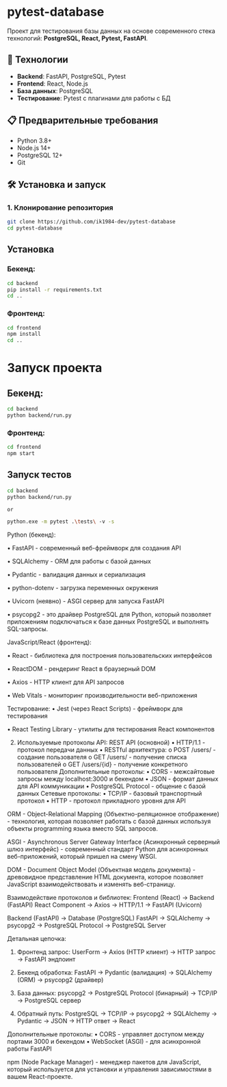 # pytest-database

Проект для тестирования базы данных на основе современного стека технологий: **PostgreSQL, React, Pytest, FastAPI**.

## 🚀 Технологии

- **Backend**: FastAPI, PostgreSQL, Pytest
- **Frontend**: React, Node.js
- **База данных**: PostgreSQL
- **Тестирование**: Pytest с плагинами для работы с БД

## 📋 Предварительные требования

- Python 3.8+
- Node.js 14+
- PostgreSQL 12+
- Git

## 🛠️ Установка и запуск

### 1. Клонирование репозитория

```bash
git clone https://github.com/ik1984-dev/pytest-database
cd pytest-database

```

## Установка
### Бекенд:
```bash
cd backend
pip install -r requirements.txt
cd ..
```

### Фронтенд:
```bash
cd frontend
npm install
cd ..
```

# Запуск проекта
## Бекенд:
```bash
cd backend
python backend/run.py
```

### Фронтенд:
```bash
cd frontend
npm start
```


## Запуск тестов
```bash
cd backend
python backend/run.py

or

python.exe -m pytest .\tests\ -v -s
```


Python (бекенд):

•	FastAPI - современный веб-фреймворк для создания API

•	SQLAlchemy - ORM для работы с базой данных

•	Pydantic - валидация данных и сериализация

•	python-dotenv - загрузка переменных окружения

•	Uvicorn (неявно) - ASGI сервер для запуска FastAPI

•	psycopg2 - это драйвер PostgreSQL для Python, который позволяет приложениям подключаться к базе данных PostgreSQL и выполнять SQL-запросы.


JavaScript/React (фронтенд):

•	React - библиотека для построения пользовательских интерфейсов

•	ReactDOM - рендеринг React в браузерный DOM

•	Axios - HTTP клиент для API запросов

•	Web Vitals - мониторинг производительности веб-приложения



Тестирование:
•	Jest (через React Scripts) - фреймворк для тестирования

•	React Testing Library - утилиты для тестирования React компонентов

2. Используемые протоколы API:
REST API (основной)
•	HTTP/1.1 - протокол передачи данных
•	RESTful архитектура:
o	POST /users/ - создание пользователя
o	GET /users/ - получение списка пользователей
o	GET /users/{id} - получение конкретного пользователя
Дополнительные протоколы:
•	CORS - межсайтовые запросы между localhost:3000 и бекендом
•	JSON - формат данных для API коммуникации
•	PostgreSQL Protocol - общение с базой данных
Сетевые протоколы:
•	TCP/IP - базовый транспортный протокол
•	HTTP - протокол прикладного уровня для API

ORM - Object-Relational Mapping (Объектно-реляционное отображение) - технология, которая позволяет работать с базой данных используя объекты programming языка вместо SQL запросов.

ASGI - Asynchronous Server Gateway Interface (Асинхронный серверный шлюз интерфейс) - современный стандарт Python для асинхронных веб-приложений, который пришел на смену WSGI.

DOM - Document Object Model (Объектная модель документа) - древовидное представление HTML документа, которое позволяет JavaScript взаимодействовать и изменять веб-страницу.


Взаимодействие протоколов и библиотек:
Frontend (React) → Backend (FastAPI)
React Component → Axios → HTTP/1.1 → FastAPI (Uvicorn)

Backend (FastAPI) → Database (PostgreSQL)
FastAPI → SQLAlchemy → psycopg2 → PostgreSQL Protocol → PostgreSQL Server

Детальная цепочка:
1.	Фронтенд запрос:
UserForm → Axios (HTTP клиент) → HTTP запрос → FastAPI эндпоинт

2.	Бекенд обработка:
FastAPI → Pydantic (валидация) → SQLAlchemy (ORM) → psycopg2 (драйвер)

3.	База данных:
psycopg2 → PostgreSQL Protocol (бинарный) → TCP/IP → PostgreSQL сервер

4.	Обратный путь:
PostgreSQL → TCP/IP → psycopg2 → SQLAlchemy → Pydantic → JSON → HTTP ответ → React

Дополнительные протоколы:
•	CORS - управляет доступом между портами 3000 и бекендом
•	WebSocket (ASGI) - для асинхронной работы FastAPI

npm (Node Package Manager) - менеджер пакетов для JavaScript, который используется для установки и управления зависимостями в вашем React-проекте.

